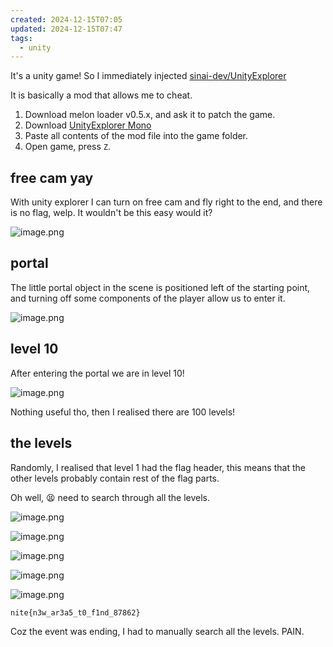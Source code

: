 ```yaml
---
created: 2024-12-15T07:05
updated: 2024-12-15T07:47
tags:
  - unity
---
```


It's a unity game! So I immediately injected [sinai-dev/UnityExplorer](https://github.com/sinai-dev/UnityExplorer?tab=readme-ov-file)

It is basically a mod that allows me to cheat.

1. Download melon loader v0.5.x, and ask it to patch the game.
2. Download [UnityExplorer Mono](https://github.com/sinai-dev/UnityExplorer/releases/latest/download/UnityExplorer.MelonLoader.Mono.zip)
3. Paste all contents of the mod file into the game folder.
4. Open game, press `Z`.
## free cam yay

With unity explorer I can turn on free cam and fly right to the end, and there is no flag, welp.
It wouldn't be this easy would it?

![image.png](https://res.cloudinary.com/kumonochisanaka/image/upload/v1734264454/2024/12/2b1f5249d1fe07eb662eac308938cf7a.png)

## portal

The little portal object in the scene is positioned left of the starting point, and turning off some components of the player allow us to enter it.

![image.png](https://res.cloudinary.com/kumonochisanaka/image/upload/v1734264506/2024/12/9f904825f2d3443b2eefde404ec29978.png)

## level 10

After entering the portal we are in level 10!

![image.png](https://res.cloudinary.com/kumonochisanaka/image/upload/v1734264551/2024/12/b5db9e2f2f2e162a10173b9a4ff17d8a.png)

Nothing useful tho, then I realised there are 100 levels!
## the levels

Randomly, I realised that level 1 had the flag header, this means that the other levels probably contain rest of the flag parts.

Oh well, 😫 need to search through all the levels.

![image.png](https://res.cloudinary.com/kumonochisanaka/image/upload/v1734264600/2024/12/6d319cb52185c64d96d2473c51ae6fa3.png)

![image.png](https://res.cloudinary.com/kumonochisanaka/image/upload/v1734264607/2024/12/889dd3e8546a4af0bb556b09f152e1ff.png)

![image.png](https://res.cloudinary.com/kumonochisanaka/image/upload/v1734264613/2024/12/f5eb4d1ae4b23b4bed142008622dc21e.png)

![image.png](https://res.cloudinary.com/kumonochisanaka/image/upload/v1734264621/2024/12/018f15b51fe11e43ed8ae0ba71df021b.png)

![image.png](https://res.cloudinary.com/kumonochisanaka/image/upload/v1734264356/2024/12/c8a5e1bdd104323bc39631e039f51856.png)

```flag
nite{n3w_ar3a5_t0_f1nd_87862}
```

Coz the event was ending, I had to manually search all the levels. PAIN.
